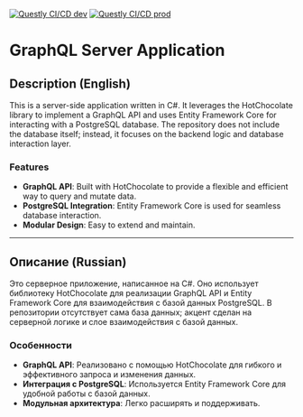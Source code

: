 [![Questly CI/CD dev](https://github.com/ShdwKick/Questly/actions/workflows/deploy-dev.yml/badge.svg)](https://github.com/ShdwKick/Questly/actions/workflows/deploy-dev.yml)
[![Questly CI/CD prod](https://github.com/ShdwKick/Questly/actions/workflows/deploy-prod.yml/badge.svg)](https://github.com/ShdwKick/Questly/actions/workflows/deploy-prod.yml)

# GraphQL Server Application

## Description (English)

This is a server-side application written in C#. It leverages the HotChocolate library to implement a GraphQL API and uses Entity Framework Core for interacting with a PostgreSQL database. The repository does not include the database itself; instead, it focuses on the backend logic and database interaction layer.

### Features

- **GraphQL API**: Built with HotChocolate to provide a flexible and efficient way to query and mutate data.
- **PostgreSQL Integration**: Entity Framework Core is used for seamless database interaction.
- **Modular Design**: Easy to extend and maintain.

---

## Описание (Russian)

Это серверное приложение, написанное на C#. Оно использует библиотеку HotChocolate для реализации GraphQL API и Entity Framework Core для взаимодействия с базой данных PostgreSQL. В репозитории отсутствует сама база данных; акцент сделан на серверной логике и слое взаимодействия с базой данных.

### Особенности

- **GraphQL API**: Реализовано с помощью HotChocolate для гибкого и эффективного запроса и изменения данных.
- **Интеграция с PostgreSQL**: Используется Entity Framework Core для удобной работы с базой данных.
- **Модульная архитектура**: Легко расширять и поддерживать.
